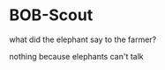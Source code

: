# BOB-Scout
what did the elephant say to the farmer?















nothing because elephants can't talk
